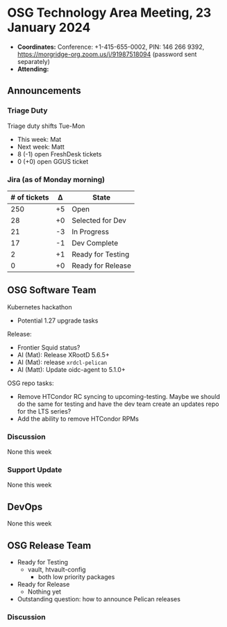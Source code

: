 # OSG Technology Area Meeting, 23 January 2024

-   **Coordinates:** Conference: +1-415-655-0002, PIN: 146 266 9392,
    <https://morgridge-org.zoom.us/j/91987518094> (password sent separately)
-   **Attending:** 

## Announcements

### Triage Duty

Triage duty shifts Tue-Mon

-   This week: Mat
-   Next week: Matt
-   8 (-1) open FreshDesk tickets
-   0 (+0) open GGUS ticket

### Jira (as of Monday morning)

| # of tickets | &Delta; | State             |
|--------------|---------|-------------------|
| 250          | +5      | Open              |
| 28           | +0      | Selected for Dev  |
| 21           | -3      | In Progress       |
| 17           | -1      | Dev Complete      |
| 2            | +1      | Ready for Testing |
| 0            | +0      | Ready for Release |

## OSG Software Team

Kubernetes hackathon
-  Potential 1.27 upgrade tasks

Release:
-   Frontier Squid status?
-   AI (Mat): Release XRootD 5.6.5+
-   AI (Mat): release `xrdcl-pelican`
-   AI (Matt): Update oidc-agent to 5.1.0+

OSG repo tasks:
-   Remove HTCondor RC syncing to upcoming-testing.
    Maybe we should do the same for testing and have the dev team create an updates repo for the LTS series?
-   Add the ability to remove HTCondor RPMs

### Discussion

None this week

### Support Update

None this week

## DevOps

None this week

## OSG Release Team

-   Ready for Testing
    -   vault, htvault-config
        - both low priority packages
-   Ready for Release
    -   Nothing yet
-   Outstanding question: how to announce Pelican releases

### Discussion

